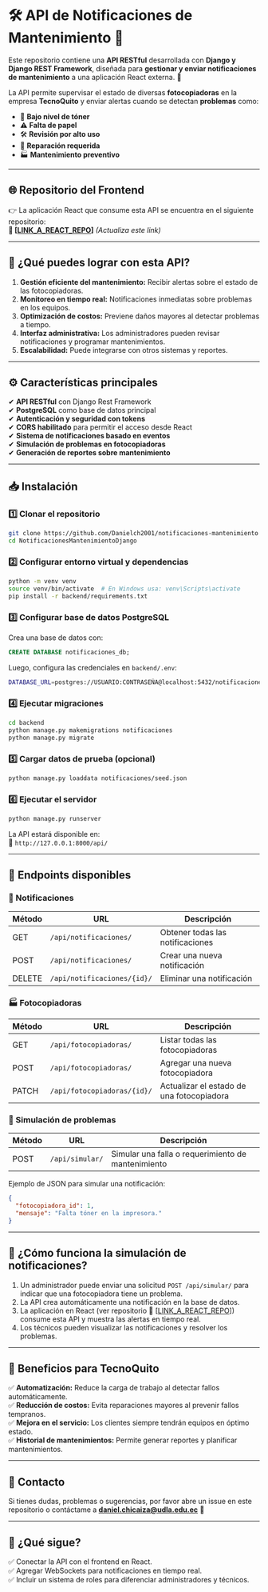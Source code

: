 # 🛠️ API de Notificaciones de Mantenimiento 🚀

Este repositorio contiene una **API RESTful** desarrollada con **Django y Django REST Framework**, diseñada para **gestionar y enviar notificaciones de mantenimiento** a una aplicación React externa. 📢

La API permite supervisar el estado de diversas **fotocopiadoras** en la empresa **TecnoQuito** y enviar alertas cuando se detectan **problemas** como:

- 🔴 **Bajo nivel de tóner**
- ⚠️ **Falta de papel**
- 🛠 **Revisión por alto uso**
- 🔧 **Reparación requerida**
- 🏭 **Mantenimiento preventivo**

---

## 🌐 Repositorio del Frontend
👉 La aplicación React que consume esta API se encuentra en el siguiente repositorio:  
**🔗 [[LINK_A_REACT_REPO](https://github.com/Danielch2001/gestion-fotocopiadoras)]** *(Actualiza este link)*

---

## 📌 ¿Qué puedes lograr con esta API?

1. **Gestión eficiente del mantenimiento:** Recibir alertas sobre el estado de las fotocopiadoras.
2. **Monitoreo en tiempo real:** Notificaciones inmediatas sobre problemas en los equipos.
3. **Optimización de costos:** Previene daños mayores al detectar problemas a tiempo.
4. **Interfaz administrativa:** Los administradores pueden revisar notificaciones y programar mantenimientos.
5. **Escalabilidad:** Puede integrarse con otros sistemas y reportes.

---

## ⚙️ Características principales

✔ **API RESTful** con Django Rest Framework  
✔ **PostgreSQL** como base de datos principal  
✔ **Autenticación y seguridad con tokens**  
✔ **CORS habilitado** para permitir el acceso desde React  
✔ **Sistema de notificaciones basado en eventos**  
✔ **Simulación de problemas en fotocopiadoras**  
✔ **Generación de reportes sobre mantenimiento**  

---

## 📥 Instalación

### 1️⃣ Clonar el repositorio
```sh
git clone https://github.com/Danielch2001/notificaciones-mantenimiento
cd NotificacionesMantenimientoDjango
```

### 2️⃣ Configurar entorno virtual y dependencias
```sh
python -m venv venv
source venv/bin/activate  # En Windows usa: venv\Scripts\activate
pip install -r backend/requirements.txt
```

### 3️⃣ Configurar base de datos PostgreSQL
Crea una base de datos con:
```sql
CREATE DATABASE notificaciones_db;
```
Luego, configura las credenciales en `backend/.env`:
```sh
DATABASE_URL=postgres://USUARIO:CONTRASEÑA@localhost:5432/notificaciones_db
```

### 4️⃣ Ejecutar migraciones
```sh
cd backend
python manage.py makemigrations notificaciones
python manage.py migrate
```

### 5️⃣ Cargar datos de prueba (opcional)
```sh
python manage.py loaddata notificaciones/seed.json
```

### 6️⃣ Ejecutar el servidor
```sh
python manage.py runserver
```
La API estará disponible en:  
📌 `http://127.0.0.1:8000/api/`

---

## 🔌 Endpoints disponibles

### 📢 Notificaciones
| Método | URL | Descripción |
|--------|-----|-------------|
| GET | `/api/notificaciones/` | Obtener todas las notificaciones |
| POST | `/api/notificaciones/` | Crear una nueva notificación |
| DELETE | `/api/notificaciones/{id}/` | Eliminar una notificación |

### 🏭 Fotocopiadoras
| Método | URL | Descripción |
|--------|-----|-------------|
| GET | `/api/fotocopiadoras/` | Listar todas las fotocopiadoras |
| POST | `/api/fotocopiadoras/` | Agregar una nueva fotocopiadora |
| PATCH | `/api/fotocopiadoras/{id}/` | Actualizar el estado de una fotocopiadora |

### 🚨 Simulación de problemas
| Método | URL | Descripción |
|--------|-----|-------------|
| POST | `/api/simular/` | Simular una falla o requerimiento de mantenimiento |

Ejemplo de JSON para simular una notificación:
```json
{
  "fotocopiadora_id": 1,
  "mensaje": "Falta tóner en la impresora."
}
```

---

## 🎯 ¿Cómo funciona la simulación de notificaciones?

1. Un administrador puede enviar una solicitud `POST /api/simular/` para indicar que una fotocopiadora tiene un problema.
2. La API crea automáticamente una notificación en la base de datos.
3. La aplicación en React (ver repositorio 🔗 [[LINK_A_REACT_REPO](https://github.com/Danielch2001/gestion-fotocopiadoras)]) consume esta API y muestra las alertas en tiempo real.
4. Los técnicos pueden visualizar las notificaciones y resolver los problemas.

---

## 🚀 Beneficios para TecnoQuito

✅ **Automatización:** Reduce la carga de trabajo al detectar fallos automáticamente.  
✅ **Reducción de costos:** Evita reparaciones mayores al prevenir fallos tempranos.  
✅ **Mejora en el servicio:** Los clientes siempre tendrán equipos en óptimo estado.  
✅ **Historial de mantenimientos:** Permite generar reportes y planificar mantenimientos.  

---

## 📧 Contacto
Si tienes dudas, problemas o sugerencias, por favor abre un issue en este repositorio o contáctame a **daniel.chicaiza@udla.edu.ec** 📩

---

## 📌 ¿Qué sigue?

✅ Conectar la API con el frontend en React.  
✅ Agregar WebSockets para notificaciones en tiempo real.  
✅ Incluir un sistema de roles para diferenciar administradores y técnicos.  
